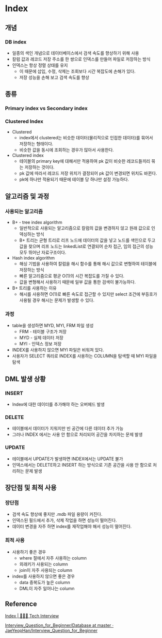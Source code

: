 # Index

## 개념

### DB index

- 일종의 색인 개념으로 데이터베이스에서 검색 속도를 향상하기 위해 사용
- 칼럼 값과 레코드 저장 주소를 한 쌍으로 인덱스를 만들어 파일로 저장하는 방식
- 인덱스는 항상 정렬 상태를 유지
    - 이 때문에 삽입, 수정, 삭제는 조회보다 시간 복잡도에 손해가 있다.
    - 저장 성능을 손해 보고 검색 속도를 향상

## 종류

### Primary index vs Secondary index

### Clustered Index

- Clustered
    - index에서 clustered는 비슷한 데이터(물리적으로 인접한 데이터)를 묶어서 저장하는 형태이다.
    - 비슷한 값을 동시에 조회하는 경우가 많아서 사용한다.
- Clustered index
    - 테이블의 primary key에 대해서만 적용하여 pk 값이 비슷한 레코드들끼리 묶는 저장하는 것이다.
    - pk 값에 따라서 레코드 저장 위치가 결정되어 pk 값이 변경되면 위치도 바뀐다.
    - pk에 하나만 적용되기 때문에 테이블 당 하나만 설정 가능하다.

## 알고리즘 및 과정

### 사용되는 알고리즘

- B+ - tree index algorithm
    - 일반적으로 사용되는 알고리즘으로 칼럼의 값을 변경하지 않고 원래 값으로 인덱싱하는 방식
    - B+ 트리는 균형 트리로 리프 노드에 데이터의 값을 넣고 노드를 색인으로 두고 값을 찾으며 리프 노드는 linkedList로 연결되어 순차 접근, 임의 접근의 성능 모두 뛰어난 자료구조이다.
- Hash index algorithm
    - 해싱 기법을 사용하여 칼럼을 해시 함수를 통해 해시 값으로 변형하여 테이블에 저장하는 방식
    - 빠른 알고리즘으로 평균 O(1)의 시간 복잡도를 가질 수 있다.
    - 값을 변형해서 사용하기 때문에 일부 값을 통한 검색이 불가능하다.
- B+ 트리를 사용하는 이유
    - 해시를 사용하면 O(1)로 빠른 속도로 접근할 수 있지만 select 조건에 부등호가 사용될 경우 해시는 문제가 발생할 수 있다.

### 과정

- table을 생성하면 MYD, MYI, FRM 파일 생성
    - FRM - 테이블 구조가 저장
    - MYD - 실제 데이터 저장
    - MYI - 인덱스 정보 저장
- INDEX를 사용하지 않으면 MYI 파일은 비워져 있다.
- 사용자가 SELECT 쿼리로 INDEX를 사용하는 COLUMN을 탐색할 때 MYI 파일을 탐색

## DML 발생 상황

### INSERT

- Index에 대한 데이터를 추가해야 하는 오버헤드 발생

### DELETE

- 테이블에서 데이터가 지워지만 빈 공간에 다른 데이터 추가 가능
- 그러나 INDEX 에서는 사용 안 함으로 처리되어 공간을 차지하는 문제 발생

### UPDATE

- 테이블에서 UPDATE가 발생하면 INDEX에서는 UPDATE 불가
- 인덱스에서는 DELETE하고 INSERT 하는 방식으로 기존 공간을 사용 안 함으로 처리하는 문제 발생

## 장단점 및 최적 사용

### 장단점

- 검색 속도 향상에 좋지만 .mdb 파일 용량이 커진다.
- 인덱스된 필드에서 추가, 삭제 작업을 하면 성능이 떨어진다.
- 데이터 변경을 자주 하면 index를 재작업해야 해서 성능이 떨어진다.

### 최적 사용

- 사용하기 좋은 경우
    - where 절에서 자주 사용하는 column
    - 외래키가 사용되는 column
    - join이 자주 사용되는 column
- index를 사용하지 않으면 좋은 경우
    - data 중복도가 높은 column
    - DML이 자주 일어나는 column

## Reference

[Index | 👨🏻‍💻 Tech Interview](https://gyoogle.dev/blog/computer-science/data-base/Index-.html)

[Interview_Question_for_Beginner/Database at master · JaeYeopHan/Interview_Question_for_Beginner](https://github.com/JaeYeopHan/Interview_Question_for_Beginner/tree/master/Database)